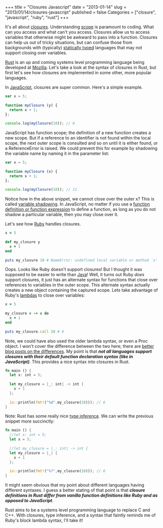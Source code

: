 +++
title = "Closures Javascript"
date = "2013-01-14"
slug = "2013/01/14/closures-javascript"
published = false
Categories = ["closure", "javascript", "ruby", "rust"]
+++

It's all about [closures](http://en.wikipedia.org/wiki/Closure_%28computer_science%29).  Understanding [scope](http://en.wikipedia.org/wiki/Scope_%28computer_science%29) is paramount to coding.
What can you access and what can't you access.  Closures allow us to
access variables that otherwise might be awkward to pass into a
function.  Closures can help us out of tricky situations, but can
confuse those from backgrounds with (typically) [statically typed](http://en.wikipedia.org/wiki/Statically_typed#Static_typing) languages that
may not support closing over variables.

[Rust](http://www.rust-lang.org/) is an up and coming systems level programming language being
developed at [Mozilla](http://www.mozilla.org).  Let's take a look at the
syntax of closures in Rust, but first let's see how closures are
implemented in some other, more popular languages.

In [JavaScript](https://developer.mozilla.org/en-US/docs/JavaScript), closures are super common.  Here's a simple example.

```javascript
var x = 5;
 
function myClosure (y) {
  return x + 1;
};
 
console.log(myClosure(10)); // 6
```

JavaScript has function scope; the definition of a new function creates
a new scope.  But if a reference to an identifier is not found within
the local scope, the next outer scope is consulted and so on until it is
either found, or a ReferenceError is raised.  We could prevent this for
example by shadowing the variable name by naming it in the parameter
list:

```javascript
var x = 5;
 
function myClosure (x) {
  return x + 1;
};
 
console.log(myClosure(10)); // 11
```

Notice how in the above snippet, we cannot close over the outer x?  This
is called [variable
shadowing](http://en.wikipedia.org/wiki/Variable_shadowing).  In JavaScript, no matter if you use a
[function definition or function expression](http://stackoverflow.com/q/1013385/1027966) to define a function, as long
as you do not shadow a particular variable, then you may close over it.

Let's see how [Ruby](http://www.ruby-lang.org) handles closures.

```ruby
x = 5
 
def my_closure y
  x + 1
end
 
puts my_closure 10 # NameError: undefined local variable or method `x' for main:Object
```

Oops.  Looks like Ruby doesn't support closures!  But I thought it was
supposed to be easier to write than [Java](http://www.java.com)!  Well, it turns out Ruby *does* support
closures, it just has an alternate syntax for functions that close over
references to variables in the outer scope.  This alternate syntax
actually creates a new object containing the captured scope.  Lets take
advantage of Ruby's
[lambdas](http://en.wikipedia.org/wiki/Anonymous_function#Ruby) to close over variables:

```ruby
x = 5
 
my_closure = -> x do
  x + 1
end
 
puts my_closure.call 10 # 6
```

Note, we could have also used the older lambda syntax, or even a Proc
object.  I won't cover the difference between the two here; there are
[better blog posts on the differences](http://www.robertsosinski.com/2008/12/21/understanding-ruby-blocks-procs-and-lambdas/).  My point is that ***not all
languages support closures with their default function declaration
syntax (like in JavaScript)***.  This provides a nice syntax into closures in Rust.

```rust
fn main () {
  let x: int = 5;
 
  let my_closure = |_: int| -> int {
    x + 1
  };
 
  io::println(fmt!("%d",my_closure(10))); // 6
}
```

Note: Rust has some really nice [type inference](http://en.wikipedia.org/wiki/Type_inference).  We can write the
previous snippet more succinctly:

```rust
fn main () {
  //let x: int = 5;
  let x = 5;
 
  //let my_closure = |_: int| -> int {
  let my_closure = |_| {
    x + 1
  };
 
  io::println(fmt!("%?",my_closure(10))); // 6
}
```

It might seem obvious that my point about different languages having
different syntaxes.  I guess a better stating of that point is that
***closure definitions in Rust differ from vanilla function definitions like
Ruby and as opposed to JavaScript***.

Rust aims to be a systems level programming language to replace C and
C++.  With closures, type inference, and a syntax that faintly reminds
me of Ruby's block lambda syntax, I'll take it!
